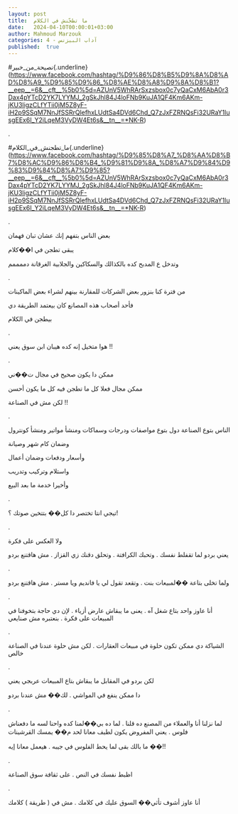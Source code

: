 ```yaml
---
layout: post
title:  ما تطجّنش في الكلام
date:   2024-04-10T00:00:01+03:00
author: Mahmoud Marzouk
categories: 4 - آداب البيزنس
published:  true
---
```

\#نصيحة_من_خبير{.underline}(https://www.facebook.com/hashtag/%D9%86%D8%B5%D9%8A%D8%AD%D8%A9_%D9%85%D9%86_%D8%AE%D8%A8%D9%8A%D8%B1?__eep__=6&__cft__%5b0%5d=AZUnV5WhRArSxzsbox0c7yQaCxM6AbA0r3Dax4pYTcD2YK7LYYMJ_2gSkJhl84J4loFNb9KuJA1QF4Km6AKm-jKU3ligzCLfYTii0jM5Z8yF-iH2p9SSqM7NnJfSSRrQlefhxLUdtSa4DVd6Chd_Q7zJxFZRNQsFi32URaY1lusgEEx6I_Y2iLqeM3VyDW4Et6s&__tn__=*NK-R)

.

\#ما_تطجنش_في_الكلام{.underline}(https://www.facebook.com/hashtag/%D9%85%D8%A7_%D8%AA%D8%B7%D8%AC%D9%86%D8%B4_%D9%81%D9%8A_%D8%A7%D9%84%D9%83%D9%84%D8%A7%D9%85?__eep__=6&__cft__%5b0%5d=AZUnV5WhRArSxzsbox0c7yQaCxM6AbA0r3Dax4pYTcD2YK7LYYMJ_2gSkJhl84J4loFNb9KuJA1QF4Km6AKm-jKU3ligzCLfYTii0jM5Z8yF-iH2p9SSqM7NnJfSSRrQlefhxLUdtSa4DVd6Chd_Q7zJxFZRNQsFi32URaY1lusgEEx6I_Y2iLqeM3VyDW4Et6s&__tn__=*NK-R)

.

بعض الناس بتفهم إنك عشان تبان فهمان

يبقى تطجن في ا��كلام

وتدخل ع المدبح كده بالكذالك والسكاكين والجلابية الغرقانة
دممممم

.

من فترة كنا بنزور بعض الشركات للمقارنة بينهم لشراء بعض
الماكينات

فأحد أصحاب هذه المصانع كان بيعتمد الطريقة دي

بيطجن في الكلام

.

هوا متخيل إنه كده هيبان ابن سوق يعني !!

.

ممكن دا يكون صحيح في مجال ت��ني

ممكن مجال فعلا كل ما تطجن فيه كل ما يكون أحسن

لكن مش في الصناعة !!

.

الناس بتوع الصناعة دول بتوع مواصفات ودرجات وسماكات ومنشأ مواتير ومنشأ
كونترول

وضمان كام شهر وصيانة

وأسعار ودفعات وضمان أعمال

واستلام وتركيب وتدريب

وأخيرا خدمة ما بعد البيع

.

تيجي انتا تختصر دا كل�� بتتخين صوتك ؟!

.

ولا العكس على فكرة

يعني بردو لما تقفلط نفسك . وتحبك الكرافتة . وتحلق دقنك زي القزاز . مش
هاقتنع بردو

.

ولما تخلى بتاعة ��لمبيعات بنت . وتقعد تقول لي يا فانديم ويا مستر . مش
هاقتنع بردو

.

أنا عاوز واحد بتاع شغل آه . يعنى ما يبقاش عارض أزياء . لإن دي حاجة
بتخوفنا في المبيعات على فكرة . بنعتبره مش صنايعي

.

الشياكة دي ممكن تكون حلوة في مبيعات العقارات . لكن مش حلوة عندنا في
الصناعة خالص

.

لكن بردو في المقابل ما يبقاش بتاع المبيعات عربجي يعني

دا ممكن ينفع في المواشي . لك�� مش عندنا بردو

.

لما نزلنا أنا والعملاء من المصنع ده قلنا . لما ده بي��لمنا كده واحنا لسه
ما دفعناش فلوس . يعني المفروض يكون لطيف معانا لحد م�� يمسك
القرشينات

ما بالك بقى لما يحط الفلوس في جيبه . هيعمل معانا إيه ��!!

.

اظبط نفسك في النص . على ثقافة سوق الصناعة

.

أنا عاوز أشوف تأثي�� السوق عليك في كلامك . مش في ( طريقة )
كلامك
